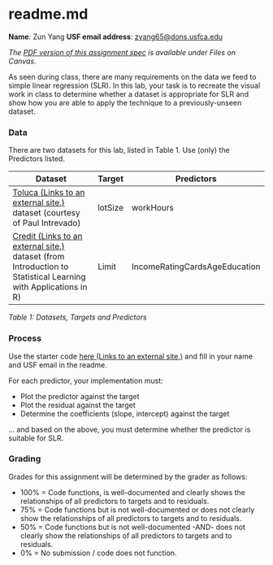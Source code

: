 # readme.md

**Name**:  Zun Yang
**USF email address**:  zyang65@dons.usfca.edu



*The [PDF version of this assignment spec](https://usfca.instructure.com/courses/1591632/files/folder/assignments?preview=66324308) is available under Files on Canvas.*

As seen during class, there are many requirements on the data we feed to simple linear regression (SLR). In this lab, your task is to recreate the visual work in class to determine whether a dataset is appropriate for SLR and show how you are able to apply the technique to a previously-unseen dataset.

### Data

There are two datasets for this lab, listed in Table 1. Use (only) the Predictors listed.

| Dataset                                                      | Target  | Predictors                    |
| ------------------------------------------------------------ | ------- | ----------------------------- |
| [Toluca (Links to an external site.)](https://drive.google.com/file/d/1nsKeli0EU_PluE0D7yOL0BnqEajhg3hv/view?usp=sharing) dataset (courtesy of Paul Intrevado) | lotSize | workHours                     |
| [Credit (Links to an external site.)](http://faculty.marshall.usc.edu/gareth-james/ISL/Credit.csv) dataset (from Introduction to Statistical Learning with Applications in R) | Limit   | IncomeRatingCardsAgeEducation |

*Table 1: Datasets, Targets and Predictors*

### Process

Use the starter code [here (Links to an external site.)](https://classroom.github.com/a/TLFoAbRg) and fill in your name and USF email in the readme. 

For each predictor, your implementation must:

- Plot the predictor against the target
- Plot the residual against the target
- Determine the coefficients (slope, intercept) against the target

… and based on the above, you must determine whether the predictor is suitable for SLR. 

### Grading

Grades for this assignment will be determined by the grader as follows:

- 100% = Code functions, is well-documented and clearly shows the relationships of all predictors to targets and to residuals.
- 75% = Code functions but is not well-documented or does not clearly show the relationships of all predictors to targets and to residuals.
- 50% = Code functions but is not well-documented -AND- does not clearly show the relationships of all predictors to targets and to residuals.
- 0% = No submission / code does not function.